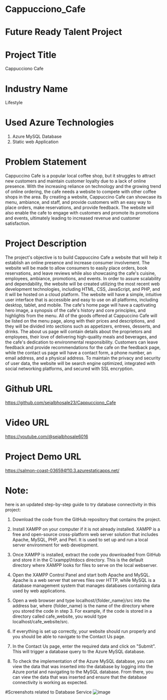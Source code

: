 # Cappucciono_Cafe


# Future Ready Talent Project

# Project Title
Cappucciono Cafe

# Industry Name
Lifestyle

# Used Azure Technologies
1. Azure MySQL Database
2. Static web Application

# Problem Statement
Cappuccino Cafe is a popular local coffee shop, but it struggles to attract new customers and maintain customer loyalty due to a lack of online presence. With the increasing reliance on technology and the growing trend of online ordering, the cafe needs a website to compete with other coffee shops in the area. By creating a website, Cappuccino Cafe can showcase its menu, ambiance, and staff, and provide customers with an easy way to place orders, make reservations, and provide feedback. The website will also enable the cafe to engage with customers and promote its promotions and events, ultimately leading to increased revenue and customer satisfaction.

# Project Description
The project's objective is to build Cappuccino Cafe a website that will help it establish an online presence and increase consumer involvement. The website will be made to allow consumers to easily place orders, book reservations, and leave reviews while also showcasing the cafe's cuisine, employees, ambiance, promotions, and events. In order to assure scalability and dependability, the website will be created utilizing the most recent web development technologies, including HTML, CSS, JavaScript, and PHP, and it will be hosted on a cloud platform.
The website will have a simple, intuitive user interface that is accessible and easy to use on all platforms, including desktop, tablet, and mobile. The cafe's home page will have a captivating hero image, a synopsis of the cafe's history and core principles, and highlights from the menu. All of the goods offered at Cappuccino Cafe will be listed on the menu page, along with their prices and descriptions, and they will be divided into sections such as appetizers, entrees, desserts, and drinks.
The about us page will contain details about the proprietors and employees, their love of delivering high-quality meals and beverages, and the cafe's dedication to environmental responsibility. Customers can leave feedback and provide recommendations for the cafe on the feedback page, while the contact us page will have a contact form, a phone number, an email address, and a physical address.
To maintain the privacy and security of user data, the website will be search engine optimized, integrated with social networking platforms, and secured with SSL encryption.

# Github URL
https://github.com/sejalbhosale23/Cappucciono_Cafe

# Video URL
https://youtube.com/@sejalbhosale6016

# Project Demo URL
https://salmon-coast-036594f10.3.azurestaticapps.net/

# Note: 

here is an updated step-by-step guide to try database connectivity in this project:

1. Download the code from the GitHub repository that contains the project.

2. Install XAMPP on your computer if it is not already installed. XAMPP is a free and open-source cross-platform web server solution that includes Apache, MySQL, PHP, and Perl. It is used to set up and run a local server environment for web development.

3. Once XAMPP is installed, extract the code you downloaded from GitHub and store it in the C:\xampp\htdocs directory. This is the default directory where XAMPP looks for files to serve on the local webserver.

4. Open the XAMPP Control Panel and start both Apache and MySQL. Apache is a web server that serves files over HTTP, while MySQL is a database management system that manages databases containing data used by web applications.

5. Open a web browser and type localhost/{folder_name}/src into the address bar, where {folder_name} is the name of the directory where you stored the code in step 3. For example, if the code is stored in a directory called cafe_website, you would type localhost/cafe_website/src.

6. If everything is set up correctly, your website should run properly and you should be able to navigate to the Contact Us page.

7. In the Contact Us page, enter the required data and click on "Submit". This will trigger a database query to the Azure MySQL database.

8. To check the implementation of the Azure MySQL database, you can view the data that was inserted into the database by logging into the Azure portal and navigating to the MySQL database. From there, you can view the data that was inserted and ensure that the database connectivity is working as expected.


#Screenshots related to Database Service
![image](https://user-images.githubusercontent.com/125639259/235873812-286ebf59-9cee-4c33-bb9e-37e63afcfa17.png)
